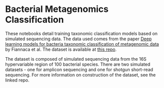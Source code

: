# Bacterial Metagenomics Classification

These notebooks detail training taxonomic classification models based on simulated sequencing data. The data used comes from the paper 
[Deep learning models for bacteria taxonomic classification of metagenomic data](https://www.ncbi.nlm.nih.gov/pmc/articles/PMC6069770/) by 
Fiannaca et al. The dataset is available at [this repo](https://github.com/IcarPA-TBlab/MetagenomicDC).

The dataset is composed of simulated sequencing data from the 16S hypervariable region of 100 bacterial species. There are two simulated 
datasets - one for amplicon sequencing and one for shotgun short-read sequencing. For more information on construction of the dataset, see 
the linked repo.
